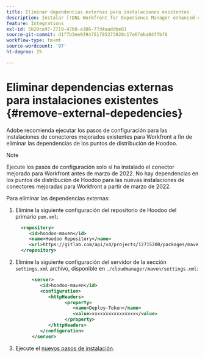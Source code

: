 ```yaml
---
title: Eliminar dependencias externas para instalaciones existentes
description: Instalar [!DNL Workfront for Experience Manager enhanced connector]
feature: Integrations
exl-id: 5b28ce97-2719-47b8-a386-77d4aaddbe81
source-git-commit: d1f7b3ee9394751795273820c17e6feba84f7bf6
workflow-type: tm+mt
source-wordcount: '97'
ht-degree: 1%

---
```


# Eliminar dependencias externas para instalaciones existentes {#remove-external-depedencies}

Adobe recomienda ejecutar los pasos de configuración para las instalaciones de conectores mejorados existentes para Workfront a fin de eliminar las dependencias de los puntos de distribución de Hoodoo.

>[!NOTE]
>
>Ejecute los pasos de configuración solo si ha instalado el conector mejorado para Workfront antes de marzo de 2022. No hay dependencias en los puntos de distribución de Hoodoo para las nuevas instalaciones de conectores mejoradas para Workfront a partir de marzo de 2022.

Para eliminar las dependencias externas:

1. Elimine la siguiente configuración del repositorio de Hoodoo del primario `pom.xml`:

   ```XML
     <repository>
        <id>hoodoo-maven</id>
        <name>Hoodoo Repository</name>
        <url>https://gitlab.com/api/v4/projects/12715200/packages/maven</url>
     </repository>
   ```

1. Elimine la siguiente configuración del servidor de la sección `settings.xml` archivo, disponible en `./cloudmanager/maven/settings.xml`:

   ```XML
         <server>
            <id>hoodoo-maven</id>
            <configuration>
               <httpHeaders>
                     <property>
                        <name>Deploy-Token</name>
                        <value>xxxxxxxxxxxxxxxx</value>
                     </property>
               </httpHeaders>
            </configuration>
         </server>
   ```

1. Ejecute el [nuevos pasos de instalación](workfront-connector-install.md).
